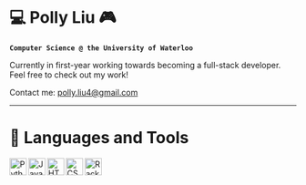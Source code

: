 # 💻 Polly Liu 🎮

**`Computer Science @ the University of Waterloo`**

Currently in first-year working towards becoming a full-stack developer. Feel free to check out my work!

Contact me: polly.liu4@gmail.com

---

# 🧰 Languages and Tools
<img align="left" alt="Python" width="30px" style="padding-right:10[x;" src="https://cdn.jsdelivr.net/gh/devicons/devicon/icons/python/python-original.svg"/>
<img align="left" alt="Java" width="30px" style="padding-right:10[x;" src="https://cdn.jsdelivr.net/gh/devicons/devicon/icons/java/java-original.svg"/>
<img align="left" alt="HTML" width="30px" style="padding-right:10[x;" src="https://cdn.jsdelivr.net/gh/devicons/devicon/icons/html5/html5-original.svg"/>
<img align="left" alt="CSS" width="30px" style="padding-right:10[x;" src="https://cdn.jsdelivr.net/gh/devicons/devicon/icons/css3/css3-original.svg"/>
<img align="left" alt="Racket" width="30px" style="padding-right:10[x;" src="https://camo.githubusercontent.com/4b9229e3a1daaa9a65752440f6673804556cbaa46e22d6955c2ba0e3ccb36b46/687474703a2f2f7261636b65742d6c616e672e6f72672f696d672f7261636b65742d6c6f676f2e737667"/>

